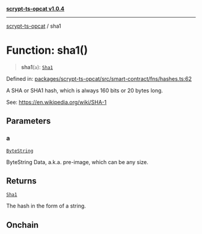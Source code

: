 [**scrypt-ts-opcat v1.0.4**](../README.md)

***

[scrypt-ts-opcat](../README.md) / sha1

# Function: sha1()

> **sha1**(`a`): [`Sha1`](../type-aliases/Sha1.md)

Defined in: [packages/scrypt-ts-opcat/src/smart-contract/fns/hashes.ts:62](https://github.com/OPCAT-Labs/ts-tools/blob/528986f3e4ac436a160988491680cf191c0bf231/packages/scrypt-ts-opcat/src/smart-contract/fns/hashes.ts#L62)

A SHA or SHA1 hash, which is always 160 bits or 20 bytes long.

See:
https://en.wikipedia.org/wiki/SHA-1

## Parameters

### a

[`ByteString`](../type-aliases/ByteString.md)

ByteString Data, a.k.a. pre-image, which can be any size.

## Returns

[`Sha1`](../type-aliases/Sha1.md)

The hash in the form of a string.

## Onchain
